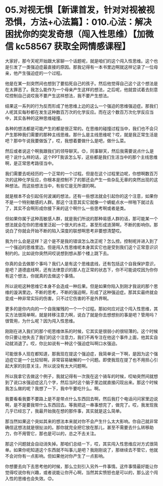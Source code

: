 # 05.对视无惧【新课首发，针对对视被视恐惧，方法+心法篇】：010.心法：解决困扰你的突发奇想（闯入性思维）【加微信 kc58567 获取全网情感课程】

大家好，那今天呢开始跟大家聊一个话题呢，就是咱们的这个闯入性思维。这个也是引发了一类强迫症最直接的原因。那我记得有一本书里边啊就这样记录了一位母亲，他产生强迫症的一个过程。

他是在某一刻突然间也想到了要掐死自己的孩子。然后他觉得自己这个这个想法是在太罪恶了。我怎么能作为一个母亲产生这样的想法，之后呢，他就尝试着去刻意哎控制自己说哎我不要产生这样想法，我不要产生想法。

结果这一系列的行为反而形成了他思维上边的这么一个强迫的思维强迫症。那我们人呢其实每秒都在发生这种数百万次的化学反应。而在这个数百万次化学反应当中，其实各种的这种思维碰撞。

各种的想法都是可能产生的都是很正常的。在思维的碰撞过程当中，我们也不会只产生那种我们需要的那种主线思维。那什么是主线思维呢？哎，就是我正常生活是吧？那中午说我要做饭了，哎，我想着要做什么是吧，做什么菜。

然后或者说这个啊我跟我们的领导聊天。😊，同事聊天，然后我需要说点什么是吧？说什么样的话，这个PPT我该怎么写，这些都是我们生活当中的那个主线思维啊，是正常思考路径当中。

我们需要去呃经历的一个正常的一个过程。但是在这个过程里边呢，你想啊数百万次的这种化学反应，你根本是控制不了的那还会产生一些杂乱无章的突然出现的这种想法。而这些想法当中，有些它是无所谓的啊。

就是根本不会引起任何波澜的想法，还有一些想法就会引起你的这个注意，如果你不是一个特别敏感的人群。那这个注意其实它就像一个蜻蜓点水一样啪下就过去了，其实不会啊形成你接下来的这个啊什么一些思考啊或者是类。

但如果你属于这种高敏感人群，就是我们所说的那种易感人群的话，那可能某一个想法就会在你的思维里泛起一个很大的水花，甚至形成涟漪啊，不断的影响你。那说白了你就会开始不断的陷入深度的联想啊思考非要想清楚哎。

我为什么会是这样？这个是不是我的错误怎么改正呢？怎么控。控制呢并进入到了一个强迫的思维里边。但是闯入性思维呢本身其实它也是受到我们这个正常意识识制约的。比如说你突然间哎说想到想从那个楼上跳下去。

你真的会去做那个事吗？我们人是有这个思维底线，还有包括这个自我保护意识，是吧？道德底线啊，还有法律意识的那人在正常的状态下，你不可能说哎因为你你有这个想法，你就真的去做这个事情。

所以说呃这种思维它本身不会造成一种后果。但是如果你陷入到刚才我说的那个思维的漩涡里边，不断的思考，不断的强迫啊，形成了这种强迫症。那其实最终就会变成一种非常实际的伤害。只不过它伤害的不是外界啊。

更多的是你内向的一个自我摧残的一个一个过程。那如何应对这个闯入性思维，其实方法很简单啊，就是转移注意力啊，说白了就是你去想想别的事是吧？管用吗？很管用，为什么呢？因为闯入性思维。

刚刚在进入我们的那个呃思维体系的时候，它其实是很弱小的很轻薄的。这个时候你只要让他失去了我们的这个注意力，我们不再专注在他这个事件上面，他其实自动就消退了。哎，你比如说有一种这个强迫症叫啊口水强迫。

可能很多人现在都知道，那我现在提这个强迫症，我简单说一下啊，是因为这个强迫症它是一个比较轻啊，非常容易破解的一个问题。即使我现在提了也不用担心引起大家的刻意关注，所以说没有太大问题啊。

所以我拿它去做这个例子，我就记得有一次我在这个骑车的时候，哎呦突然间就想到了说口水强迫症这几个字，然后当时这个脑子里边就直接闪现出来。那这个时候我怎么做的呢？我想了一下，我中午要吃什么。啊。

我要看看我要不要路上是不是带点什么东西回去啊，然后我打个电话问问家里边说啊，是不是要我带什么东西回去。等我把这一串事想完了，做完了。哎，我发现我几乎已经忘了，我最开始我在想的那件事，其实就是这么简单。

那当然如果这个突如其来的想法本来就对你不会产生什么太大影响。你自己就非常确信这想法就是很扯淡的。那你就完全把它放在那儿，甚至不需要去什么转移助力，你不用管它，那也是可以的，总之不去关注。

那这个问题就会自动消失掉。那咱们总结一下，哎，其实闯入性思维应对方式很简单。如果你呃知道这个东西就不叫事儿是吧？我刚刚说了，那继续去不管它，他就不会对你有一点影响。但如果他对你产生了一点影响。

你想要去向下去思考他的时候，那么立刻引入另外一件事情。这件事情最好能让你觉得哎说你有兴趣，或者说能让你开心啊，当然其实愤怒也是可以的，那么这个闯入性的思维也会失效。😊。

